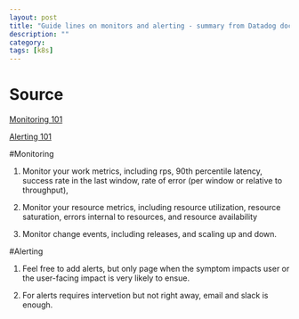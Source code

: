 ```yaml
---
layout: post
title: "Guide lines on monitors and alerting - summary from Datadog docs"  
description: ""
category: 
tags: [k8s]
---
```


# Source
[Monitoring 101](https://www.datadoghq.com/blog/monitoring-101-collecting-data/)

[Alerting 101](https://www.datadoghq.com/blog/alerting-101-status-checks/)

#Monitoring

1. Monitor your work metrics, including rps, 90th percentile latency, success rate in the last window, rate of error (per window or relative to throughput), 

2. Monitor your resource metrics, including resource utilization, resource saturation, errors internal to resources, and resource availability

3. Monitor change events, including releases, and scaling up and down.

#Alerting

1. Feel free to add alerts, but only page when the symptom impacts user or the user-facing impact is very likely to ensue.

2. For alerts requires intervetion but not right away, email and slack is enough.

